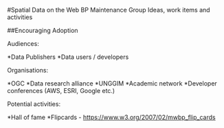 #Spatial Data on the Web BP Maintenance Group Ideas, work items and activities

##Encouraging Adoption

Audiences:

*Data Publishers
*Data users / developers

Organisations:

*OGC
*Data research alliance
*UNGGIM
*Academic network
*Developer conferences (AWS, ESRI, Google etc.)

Potential activities:

*Hall of fame
*Flipcards - https://www.w3.org/2007/02/mwbp_flip_cards 
